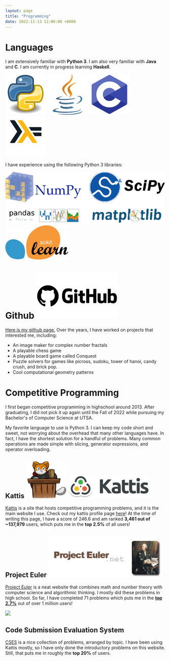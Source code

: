 ```yaml
---
layout: page
title: "Programming"
date: 2022-11-13 12:00:00 +0000
---
```

# Languages

I am extensively familiar with **Python 3**. I am also very familiar with **Java** and **C**. I am currently in progress learning **Haskell**.

<img src="/images/python-icon.webp" alt="Python 3" width="128"/>
<img src="/images/java-icon.png" alt="Java" width="128"/>
<img src="/images/C-icon.png" alt="C" width="128"/>
<img src="/images/haskell-icon.png" alt="Haskell" width="128"/>

I have experience using the following Python 3 libraries:

<img src="/images/python-libraries.png" alt="NumPy, Pandas, MatPlotLib, Scipy" width="512"/>
<img src="/images/sklearn-logo.png" alt="SKLearn" width="198"/>

# Github <img src="/images/github-logo.png" alt="GitHub" width="256"/>

[Here is my github page.](https://github.com/BlakeSHerrera) Over the years, I have worked on projects that interested me, including:
- An image maker for complex number fractals
- A playable chess game
- A playable board game called Conquest
- Puzzle solvers for games like picross, sudoku, tower of hanoi, candy crush, and brick pop.
- Cool computational geometry patterns

# Competitive Programming

I first began competitive programming in highschool around 2013. After graduating, I did not pick it up again until the Fall of 2022 while pursuing my Bachelor's of Computer Science at UTSA.

My favorite language to use is Python 3. I can keep my code short and sweet, not worrying about the overhead that many other languages have. In fact, I have the shortest solution for a handful of problems. Many common operations are made simple with slicing, generator expressions, and operator overloading.

## Kattis <img src="/images/kattis-logo.png" alt="Kattis" width="128"/> <img src="/images/kattis-logo-2.png" alt="Kattis2" width="256"/>

[Kattis](https://open.kattis.com) is a site that hosts competitive programming problems, and it is the main website I use. Check out my kattis profile page [here](https://open.kattis.com/users/blake-herrera)! At the time of writing this page, I have a score of 246.6 and am ranked **3,461 out of ~137,979** users, which puts me in the **top 2.5%** of all users!

## Project Euler <img src="/images/project-euler-logo.png" alt="Project Euler" width="256"/> <img src="/images/project-euler-logo-2.png" alt="Euler" width="96"/>

[Project Euler](http://projecteuler.net) is a neat website that combines math and number theory with computer science and algorithmic thinking. I mostly did these problems in high school. So far, I have completed 71 problems which puts me in the [**top 2.7%**](https://projecteuler.net/problem_analysis) out of over 1 million users!

![](http://projecteuler.net/profile/Icy_Clench.png)

## Code Submission Evaluation System

[CSES](http://cses.fi) is a nice collection of problems, arranged by topic. I have been using Kattis mostly, so I have only done the introductory problems on this website. Still, that puts me in roughly the **top 20%** of users.
